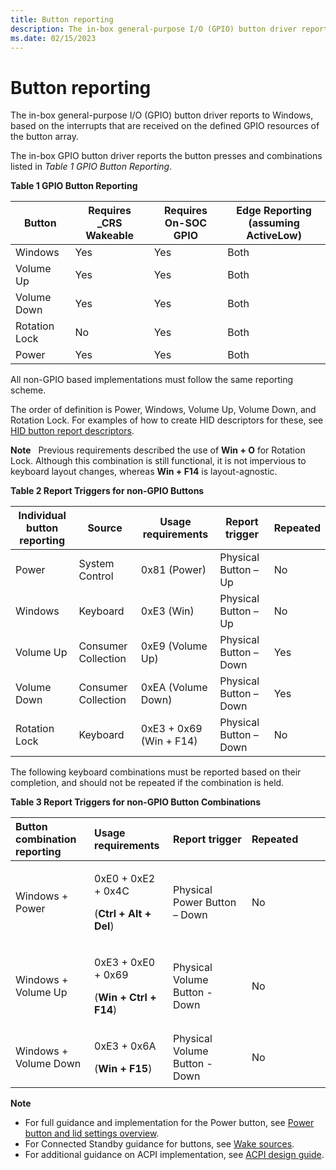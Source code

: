 ```yaml
---
title: Button reporting
description: The in-box general-purpose I/O (GPIO) button driver reports to Windows, based on the interrupts that are received on the defined GPIO resources of the button array.
ms.date: 02/15/2023
---
```


# Button reporting


The in-box general-purpose I/O (GPIO) button driver reports to Windows, based on the interrupts that are received on the defined GPIO resources of the button array.

The in-box GPIO button driver reports the button presses and combinations listed in *Table 1 GPIO Button Reporting*.

**Table 1 GPIO Button Reporting**

| Button        | Requires \_CRS Wakeable | Requires On-SOC GPIO | Edge Reporting (assuming ActiveLow) |
|---------------|-------------------------|----------------------|-------------------------------------|
| Windows       | Yes                     | Yes                  | Both                                |
| Volume Up     | Yes                     | Yes                  | Both                                |
| Volume Down   | Yes                     | Yes                  | Both                                |
| Rotation Lock | No                      | Yes                  | Both                                |
| Power         | Yes                     | Yes                  | Both                                |

 

All non-GPIO based implementations must follow the same reporting scheme.

The order of definition is Power, Windows, Volume Up, Volume Down, and Rotation Lock. For examples of how to create HID descriptors for these, see [HID button report descriptors](../hid/acpi-button-device.md).

**Note**  
Previous requirements described the use of **Win + O** for Rotation Lock. Although this combination is still functional, it is not impervious to keyboard layout changes, whereas **Win + F14** is layout-agnostic.

 

**Table 2 Report Triggers for non-GPIO Buttons**

| Individual button reporting | Source              | Usage requirements      | Report trigger         | Repeated |
|-----------------------------|---------------------|-------------------------|------------------------|----------|
| Power                       | System Control      | 0x81 (Power)            | Physical Button – Up   | No       |
| Windows                     | Keyboard            | 0xE3 (Win)              | Physical Button – Up   | No       |
| Volume Up                   | Consumer Collection | 0xE9 (Volume Up)        | Physical Button – Down | Yes      |
| Volume Down                 | Consumer Collection | 0xEA (Volume Down)      | Physical Button – Down | Yes      |
| Rotation Lock               | Keyboard            | 0xE3 + 0x69 (Win + F14) | Physical Button – Down | No       |

 

The following keyboard combinations must be reported based on their completion, and should not be repeated if the combination is held.

**Table 3 Report Triggers for non-GPIO Button Combinations**

<table>
<colgroup>
<col width="25%" />
<col width="25%" />
<col width="25%" />
<col width="25%" />
</colgroup>
<thead>
<tr class="header">
<th align="left">Button combination reporting</th>
<th align="left">Usage requirements</th>
<th align="left">Report trigger</th>
<th align="left">Repeated</th>
</tr>
</thead>
<tbody>
<tr class="odd">
<td align="left">Windows + Power</td>
<td align="left"><p>0xE0 + 0xE2 + 0x4C</p>
<p>(<strong>Ctrl + Alt + Del</strong>)</p></td>
<td align="left">Physical Power Button – Down</td>
<td align="left">No</td>
</tr>
<tr class="even">
<td align="left">Windows + Volume Up</td>
<td align="left"><p>0xE3 + 0xE0 + 0x69</p>
<p>(<strong>Win + Ctrl + F14</strong>)</p></td>
<td align="left">Physical Volume Button - Down</td>
<td align="left">No</td>
</tr>
<tr class="odd">
<td align="left">Windows + Volume Down</td>
<td align="left"><p>0xE3 + 0x6A</p>
<p>(<strong>Win + F15</strong>)</p></td>
<td align="left">Physical Volume Button - Down</td>
<td align="left">No</td>
</tr>
</tbody>
</table>

 

**Note**  
-   For full guidance and implementation for the Power button, see [Power button and lid settings overview](/windows-hardware/customize/power-settings/power-button-and-lid-settings).
-   For Connected Standby guidance for buttons, see [Wake sources](/windows-hardware/design/device-experiences/modern-standby-wake-sources).
-   For additional guidance on ACPI implementation, see [ACPI design guide](/windows-hardware/drivers/acpi/).

 

